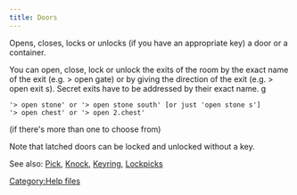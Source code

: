```yaml
---
title: Doors
---
```


Opens, closes, locks or unlocks (if you have an appropriate key) a door
or a container.

You can open, close, lock or unlock the exits of the room by the exact
name of the exit (e.g. \> open gate) or by giving the direction of the
exit (e.g. \> open exit s). Secret exits have to be addressed by their
exact name. <nowiki>g

`'> open stone' or '> open stone south' [or just 'open stone s']`
`'> open chest' or '> open 2.chest'`

(if there's more than one to choose from)

</pre>

Note that latched doors can be locked and unlocked without a key.

See also: [Pick](Pick "wikilink"), [Knock](Knock "wikilink"),
[Keyring](Keyring "wikilink"), [Lockpicks](Lockpicks "wikilink")

[Category:Help files](Category:Help_files "wikilink")